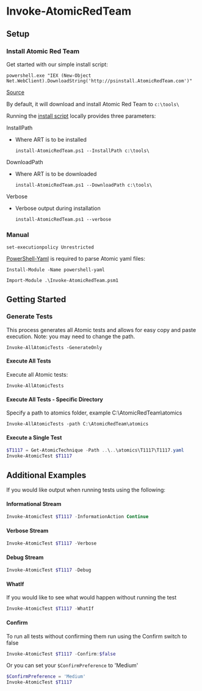 # Invoke-AtomicRedTeam

## Setup

### Install Atomic Red Team

Get started with our simple install script:

`powershell.exe "IEX (New-Object Net.WebClient).DownloadString('http://psinstall.AtomicRedTeam.com')"`

[Source](https://raw.githubusercontent.com/redcanaryco/atomic-red-team/master/execution-frameworks/Invoke-AtomicRedTeam/install-AtomicRedTeam.ps1)

By default, it will download and install Atomic Red Team to `c:\tools\`

Running the [install script](https://raw.githubusercontent.com/redcanaryco/atomic-red-team/master/execution-frameworks/Invoke-AtomicRedTeam/install-AtomicRedTeam.ps1) locally provides three parameters:

InstallPath
- Where ART is to be installed

    `install-AtomicRedTeam.ps1 --InstallPath c:\tools\`

DownloadPath
- Where ART is to be downloaded

    `install-AtomicRedTeam.ps1 --DownloadPath c:\tools\`

Verbose
- Verbose output during installation

    `install-AtomicRedTeam.ps1 --verbose`

### Manual


`set-executionpolicy Unrestricted`

[PowerShell-Yaml](https://github.com/cloudbase/powershell-yaml) is required to parse Atomic yaml files:


`Install-Module -Name powershell-yaml`

`Import-Module .\Invoke-AtomicRedTeam.psm1`

## Getting Started

### Generate Tests

This process generates all Atomic tests and allows for easy copy and paste execution.
Note: you may need to change the path.

    Invoke-AllAtomicTests -GenerateOnly

#### Execute All Tests

Execute all Atomic tests:

    Invoke-AllAtomicTests

#### Execute All Tests - Specific Directory

Specify a path to atomics folder, example C:\AtomicRedTeam\atomics

    Invoke-AllAtomicTests -path C:\AtomicRedTeam\atomics


#### Execute a Single Test

```powershell
$T1117 = Get-AtomicTechnique -Path ..\..\atomics\T1117\T1117.yaml
Invoke-AtomicTest $T1117
```

## Additional Examples

If you would like output when running tests using the following:

#### Informational Stream

```powershell
Invoke-AtomicTest $T1117 -InformationAction Continue
```

#### Verbose Stream

```powershell
Invoke-AtomicTest $T1117 -Verbose
```

#### Debug Stream

```powershell
Invoke-AtomicTest $T1117 -Debug
```

#### WhatIf

If you would like to see what would happen without running the test

```powershell
Invoke-AtomicTest $T1117 -WhatIf
```

#### Confirm

To run all tests without confirming them run using the Confirm switch to false

```powershell
Invoke-AtomicTest $T1117 -Confirm:$false
```

Or you can set your `$ConfirmPreference` to 'Medium'

```powershell
$ConfirmPreference = 'Medium'
Invoke-AtomicTest $T1117
```
